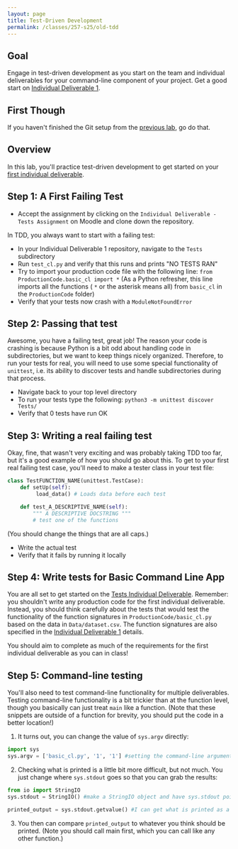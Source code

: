 ```yaml
---
layout: page
title: Test-Driven Development
permalink: /classes/257-s25/old-tdd
---
```


## Goal
Engage in test-driven development as you start on the team and individual deliverables for your command-line component of your project. Get a good start on [Individual Deliverable 1](project-1-ind).

## First Though

If you haven't finished the Git setup from the [previous lab](lab-git), go do that.

## Overview
In this lab, you'll practice test-driven development to get started on your [first individual deliverable](project-1-ind).

## Step 1: A First Failing Test
* Accept the assignment by clicking on the `Individual Deliverable - Tests Assignment` on Moodle and clone down the repository.

In TDD, you always want to start with a failing test: 
* In your Individual Deliverable 1 repository, navigate to the `Tests` subdirectory
* Run `test_cl.py` and verify that this runs and prints "NO TESTS RAN"
* Try to import your production code file with the following line:
    ```from ProductionCode.basic_cl import *```
    (As a Python refresher, this line imports all the functions ( `*` or the asterisk means all) from `basic_cl` in the `ProductionCode` folder)
* Verify that your tests now crash with a `ModuleNotFoundError`

## Step 2: Passing that test
Awesome, you have a failing test, great job! The reason your code is crashing is because Python is a bit odd about handling code in subdirectories, but we want to keep things nicely organized. Therefore, to run your tests for real, you will need to use some special functionality of `unittest`, i.e. its ability to discover tests and handle subdirectories during that process. 

* Navigate back to your top level directory
* To run your tests type the following:
```python3 -m unittest discover Tests/```
* Verify that 0 tests have run OK

## Step 3: Writing a real failing test
Okay, fine, that wasn't very exciting and was probably taking TDD too far, but it's a good example of how you should go about this.
To get to your first real failing test case, you'll need to make a tester class in your test file:

```python
class TestFUNCTION_NAME(unittest.TestCase):
    def setUp(self):
         load_data() # Loads data before each test 

    def test_A_DESCRIPTIVE_NAME(self):
        """ A DESCRIPTIVE DOCSTRING """
        # test one of the functions
```

(You should change the things that are all caps.)

* Write the actual test
* Verify that it fails by running it locally

## Step 4: Write tests for Basic Command Line App
You are all set to get started on the [Tests Individual Deliverable](project-1-ind).
Remember: you shouldn't write any production code for the first individual deliverable. Instead, you should think carefully about the tests that would test the functionality of the function signatures in `ProductionCode/basic_cl.py` based on the data in `Data/dataset.csv`. The function signatures are also specified in the [Individual Deliverable 1](project-1-ind) details.

You should aim to complete as much of the requirements for the first individual deliverable as you can in class!

## Step 5: Command-line testing
You'll also need to test command-line functionality for multiple deliverables.
Testing command-line functionality is a bit trickier than at the function level, though you basically can just treat `main` like a function. (Note that these snippets are outside of a function for brevity, you should put the code in a better location!)

1. It turns out, you can change the value of `sys.argv` directly:

```python
import sys
sys.argv = ['basic_cl.py', '1', '1'] #setting the command-line arguments to 1 1
```

2. Checking what is printed is a little bit more difficult, but not much. You just change where `sys.stdout` goes so that you can grab the results:

```python
from io import StringIO
sys.stdout = StringIO() #make a StringIO object and have sys.stdout point to it instead of the usual spot

printed_output = sys.stdout.getvalue() #I can get what is printed as a normal string!
```

3. You then can compare `printed_output` to whatever you think should be printed. (Note you should call main first, which you can call like any other function.)